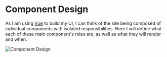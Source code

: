 # Component Design

As I am using [Vue](http://vuejs.org) to build my UI, I can think of the site
being composed of individual components with isolated responsibilities. Here I
will define what each of these main component's roles are, as well as what they
will render and when.

![Component Design](images/component-design.jpg)
